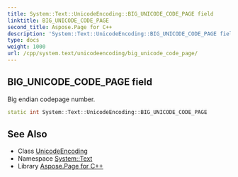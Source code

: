 ```yaml
---
title: System::Text::UnicodeEncoding::BIG_UNICODE_CODE_PAGE field
linktitle: BIG_UNICODE_CODE_PAGE
second_title: Aspose.Page for C++
description: 'System::Text::UnicodeEncoding::BIG_UNICODE_CODE_PAGE field. Big endian codepage number in C++.'
type: docs
weight: 1000
url: /cpp/system.text/unicodeencoding/big_unicode_code_page/
---
```

## BIG_UNICODE_CODE_PAGE field


Big endian codepage number.

```cpp
static int System::Text::UnicodeEncoding::BIG_UNICODE_CODE_PAGE
```

## See Also

* Class [UnicodeEncoding](../)
* Namespace [System::Text](../../)
* Library [Aspose.Page for C++](../../../)
